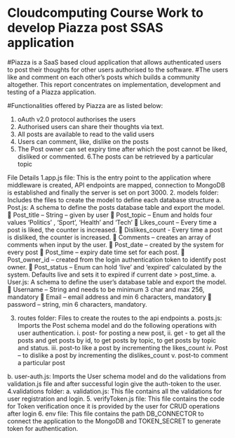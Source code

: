 # Cloudcomputing Course Work to develop Piazza post SSAS application

#Piazza is a SaaS based cloud application that allows authenticated users to post their thoughts for other users authorised to the software. 
#The users like and comment on each other’s posts which builds a community altogether. This report concentrates on implementation, development and testing of a Piazza application.


#Functionalities offered by Piazza are as listed below:
1. oAuth v2.0 protocol authorises the users 
2. Authorised users can share their thoughts via text.
3. All posts are available to read to the valid users
4. Users can comment, like, dislike on the posts
5. The Post owner can set expiry time after which the post cannot be liked, disliked or commented.
6.The posts can be retrieved by a particular topic


File Details
1.app.js file: This is the entry point to the application where middleware is created, API endpoints are mapped, connection to MongoDB is established and finally the server is set on port 3000. 
2. models folder: Includes the files to create the model to define each database structure 
a. Post.js: A schema to define the posts database table and export the model. 
	Post_title – String – given by user
	Post_topic – Enum and holds four values ‘Politics’ , ‘Sport’, ‘Health’ and ‘Tech’
	Likes_count – Every time a post is liked, the counter is increased.
	Dislikes_count - Every time a post is disliked, the counter is increased.
	Comments – creates an array of comments when input by the user.
	Post_date – created by the system for every post
	Post_time – expiry date time set for each post. 
	Post_owner_id – created from the login authentication token to identify post owner.
	Post_status – Enum can hold ‘live’ and ‘expired’ calculated by the system. Defaults live and sets it to expired if current date > post_time.
a.	User.js: A schema to define the user’s database table and export the model. 
	Username – String and needs to be minimum 3 char and max 256, mandatory
	Email – email address and min 6 characters, mandatory
	password – string, min 6 characters, mandatory.

3. routes folder: Files to create the routes to the api endpoints 
a. posts.js: Imports the Post schema model and do the following operations with user authentication. 
i. post- for posting a new post, 
ii. get - to get all the posts and get posts by id, to get posts by topic, to get posts by topic and status.
iii. post-to like a post by incrementing the likes_count
iv. Post – to dislike a post by incrementing the dislikes_count
v. post-to comment a particular post

b. user-auth.js: Imports the User schema model and do the validations from validation.js file and after successful login give the auth-token to the user. 
4.validations folder: a. validation.js: This file contains all the validations for user registration and login.
5. verifyToken.js file: This file contains the code for Token verification once it is provided by the user for CRUD operations after login 
6. env file: This file contains the path DB_CONNECTOR to connect the application to the MongoDB and TOKEN_SECRET to generate token for authentication.
